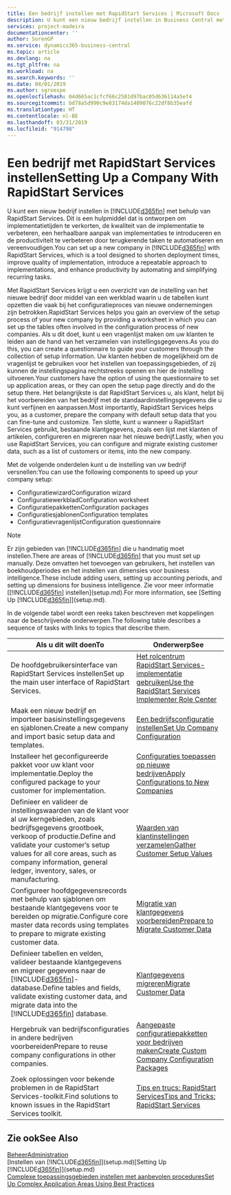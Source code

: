 ```yaml
---
title: Een bedrijf instellen met RapidStart Services | Microsoft Docs
description: U kunt een nieuw bedrijf instellen in Business Central met behulp van RapidStart Services. Dit is een hulpmiddel dat is ontworpen om implementatietijden te verkorten, de kwaliteit van de implementatie te verbeteren, een herhaalbare aanpak van implementaties te introduceren en de productiviteit te verbeteren door terugkerende taken te automatiseren en vereenvoudigen.
services: project-madeira
documentationcenter: ''
author: SorenGP
ms.service: dynamics365-business-central
ms.topic: article
ms.devlang: na
ms.tgt_pltfrm: na
ms.workload: na
ms.search.keywords: ''
ms.date: 04/01/2019
ms.author: sgroespe
ms.openlocfilehash: 04d665ac1cfcf66c2581d97bac05d636114a5ef4
ms.sourcegitcommit: bd78a5d990c9e83174da1409076c22df8b35eafd
ms.translationtype: HT
ms.contentlocale: nl-BE
ms.lasthandoff: 03/31/2019
ms.locfileid: "914798"
---
```

# <a name="setting-up-a-company-with-rapidstart-services"></a><span data-ttu-id="39413-103">Een bedrijf met RapidStart Services instellen</span><span class="sxs-lookup"><span data-stu-id="39413-103">Setting Up a Company With RapidStart Services</span></span>
<span data-ttu-id="39413-104">U kunt een nieuw bedrijf instellen in [!INCLUDE[d365fin](includes/d365fin_md.md)] met behulp van RapidStart Services. Dit is een hulpmiddel dat is ontworpen om implementatietijden te verkorten, de kwaliteit van de implementatie te verbeteren, een herhaalbare aanpak van implementaties te introduceren en de productiviteit te verbeteren door terugkerende taken te automatiseren en vereenvoudigen.</span><span class="sxs-lookup"><span data-stu-id="39413-104">You can set up a new company in [!INCLUDE[d365fin](includes/d365fin_md.md)] with RapidStart Services, which is a tool designed to shorten deployment times, improve quality of implementation, introduce a repeatable approach to implementations, and enhance productivity by automating and simplifying recurring tasks.</span></span>  

<span data-ttu-id="39413-105">Met RapidStart Services krijgt u een overzicht van de instelling van het nieuwe bedrijf door middel van een werkblad waarin u de tabellen kunt opzetten die vaak bij het configuratieproces van nieuwe ondernemingen zijn betrokken.</span><span class="sxs-lookup"><span data-stu-id="39413-105">RapidStart Services helps you gain an overview of the setup process of your new company by providing a worksheet in which you can set up the tables often involved in the configuration process of new companies.</span></span> <span data-ttu-id="39413-106">Als u dit doet, kunt u een vragenlijst maken om uw klanten te leiden aan de hand van het verzamelen van instellingsgegevens.</span><span class="sxs-lookup"><span data-stu-id="39413-106">As you do this, you can create a questionnaire to guide your customers through the collection of setup information.</span></span> <span data-ttu-id="39413-107">Uw klanten hebben de mogelijkheid om de vragenlijst te gebruiken voor het instellen van toepassingsgebieden, of zij kunnen de instellingspagina rechtstreeks openen en hier de instelling uitvoeren.</span><span class="sxs-lookup"><span data-stu-id="39413-107">Your customers have the option of using the questionnaire to set up application areas, or they can open the setup page directly and do the setup there.</span></span> <span data-ttu-id="39413-108">Het belangrijkste is dat RapidStart Services u, als klant, helpt bij het voorbereiden van het bedrijf met de standaardinstellingsgegevens die u kunt verfijnen en aanpassen.</span><span class="sxs-lookup"><span data-stu-id="39413-108">Most importantly, RapidStart Services helps you, as a customer, prepare the company with default setup data that you can fine-tune and customize.</span></span> <span data-ttu-id="39413-109">Ten slotte, kunt u wanneer u RapidStart Services gebruikt, bestaande klantgegevens, zoals een lijst met klanten of artikelen, configureren en migreren naar het nieuwe bedrijf.</span><span class="sxs-lookup"><span data-stu-id="39413-109">Lastly, when you use RapidStart Services, you can configure and migrate existing customer data, such as a list of customers or items, into the new company.</span></span>

<span data-ttu-id="39413-110">Met de volgende onderdelen kunt u de instelling van uw bedrijf versnellen:</span><span class="sxs-lookup"><span data-stu-id="39413-110">You can use the following components to speed up your company setup:</span></span>  

-   <span data-ttu-id="39413-111">Configuratiewizard</span><span class="sxs-lookup"><span data-stu-id="39413-111">Configuration wizard</span></span>  
-   <span data-ttu-id="39413-112">Configuratiewerkblad</span><span class="sxs-lookup"><span data-stu-id="39413-112">Configuration worksheet</span></span>  
-   <span data-ttu-id="39413-113">Configuratiepakketten</span><span class="sxs-lookup"><span data-stu-id="39413-113">Configuration packages</span></span>  
-   <span data-ttu-id="39413-114">Configuratiesjablonen</span><span class="sxs-lookup"><span data-stu-id="39413-114">Configuration templates</span></span>  
-   <span data-ttu-id="39413-115">Configuratievragenlijst</span><span class="sxs-lookup"><span data-stu-id="39413-115">Configuration questionnaire</span></span>  

> [!Note]  
>  <span data-ttu-id="39413-116">Er zijn gebieden van [!INCLUDE[d365fin](includes/d365fin_md.md)] die u handmatig moet instellen.</span><span class="sxs-lookup"><span data-stu-id="39413-116">There are areas of [!INCLUDE[d365fin](includes/d365fin_md.md)] that you must set up manually.</span></span> <span data-ttu-id="39413-117">Deze omvatten het toevoegen van gebruikers, het instellen van boekhoudperiodes en het instellen van dimensies voor business intelligence.</span><span class="sxs-lookup"><span data-stu-id="39413-117">These include adding users, setting up accounting periods, and setting up dimensions for business intelligence.</span></span> <span data-ttu-id="39413-118">Zie voor meer informatie [[!INCLUDE[d365fin](includes/d365fin_md.md)] instellen](setup.md).</span><span class="sxs-lookup"><span data-stu-id="39413-118">For more information, see [Setting Up [!INCLUDE[d365fin](includes/d365fin_md.md)]](setup.md).</span></span>

 <span data-ttu-id="39413-119">In de volgende tabel wordt een reeks taken beschreven met koppelingen naar de beschrijvende onderwerpen.</span><span class="sxs-lookup"><span data-stu-id="39413-119">The following table describes a sequence of tasks with links to topics that describe them.</span></span>

|<span data-ttu-id="39413-120">**Als u dit wilt doen**</span><span class="sxs-lookup"><span data-stu-id="39413-120">**To**</span></span>|<span data-ttu-id="39413-121">**Onderwerp**</span><span class="sxs-lookup"><span data-stu-id="39413-121">**See**</span></span>|  
|------------|-------------|  
|<span data-ttu-id="39413-122">De hoofdgebruikersinterface van RapidStart Services instellen</span><span class="sxs-lookup"><span data-stu-id="39413-122">Set up the main user interface of RapidStart Services.</span></span>|[<span data-ttu-id="39413-123">Het rolcentrum RapidStart Services-implementatie gebruiken</span><span class="sxs-lookup"><span data-stu-id="39413-123">Use the RapidStart Services Implementer Role Center</span></span>](admin-how-to-use-the-rapidstart-services-role-center-to-track-progress.md)|  
|<span data-ttu-id="39413-124">Maak een nieuw bedrijf en importeer basisinstellingsgegevens en sjablonen.</span><span class="sxs-lookup"><span data-stu-id="39413-124">Create a new company and import basic setup data and templates.</span></span>|[<span data-ttu-id="39413-125">Een bedrijfsconfiguratie instellen</span><span class="sxs-lookup"><span data-stu-id="39413-125">Set Up Company Configuration</span></span>](admin-set-up-company-configuration.md)|  
|<span data-ttu-id="39413-126">Installeer het geconfigureerde pakket voor uw klant voor implementatie.</span><span class="sxs-lookup"><span data-stu-id="39413-126">Deploy the configured package to your customer for implementation.</span></span>|[<span data-ttu-id="39413-127">Configuraties toepassen op nieuwe bedrijven</span><span class="sxs-lookup"><span data-stu-id="39413-127">Apply Configurations to New Companies</span></span>](admin-apply-configuration-to-new-companies.md)|
|<span data-ttu-id="39413-128">Definieer en valideer de instellingswaarden van de klant voor al uw kerngebieden, zoals bedrijfsgegevens grootboek, verkoop of productie.</span><span class="sxs-lookup"><span data-stu-id="39413-128">Define and validate your customer’s setup values for all core areas, such as company information, general ledger, inventory, sales, or manufacturing.</span></span>|[<span data-ttu-id="39413-129">Waarden van klantinstellingen verzamelen</span><span class="sxs-lookup"><span data-stu-id="39413-129">Gather Customer Setup Values</span></span>](admin-gather-customer-setup-values.md)|  
|<span data-ttu-id="39413-130">Configureer hoofdgegevensrecords met behulp van sjablonen om bestaande klantgegevens voor te bereiden op migratie.</span><span class="sxs-lookup"><span data-stu-id="39413-130">Configure core master data records using templates to prepare to migrate existing customer data.</span></span>|[<span data-ttu-id="39413-131">Migratie van klantgegevens voorbereiden</span><span class="sxs-lookup"><span data-stu-id="39413-131">Prepare to Migrate Customer Data</span></span>](admin-use-templates-to-prepare-customer-data-for-migration.md)|  
|<span data-ttu-id="39413-132">Definieer tabellen en velden, valideer bestaande klantgegevens en migreer gegevens naar de [!INCLUDE[d365fin](includes/d365fin_md.md)]-database.</span><span class="sxs-lookup"><span data-stu-id="39413-132">Define tables and fields, validate existing customer data, and migrate data into the [!INCLUDE[d365fin](includes/d365fin_md.md)] database.</span></span>|[<span data-ttu-id="39413-133">Klantgegevens migreren</span><span class="sxs-lookup"><span data-stu-id="39413-133">Migrate Customer Data</span></span>](admin-migrate-customer-data.md)|
|<span data-ttu-id="39413-134">Hergebruik van bedrijfsconfiguraties in andere bedrijven voorbereiden</span><span class="sxs-lookup"><span data-stu-id="39413-134">Prepare to reuse company configurations in other companies.</span></span>|[<span data-ttu-id="39413-135">Aangepaste configuratiepakketten voor bedrijven maken</span><span class="sxs-lookup"><span data-stu-id="39413-135">Create Custom Company Configuration Packages</span></span>](admin-how-to-create-custom-company-configuration-packages.md)|
|<span data-ttu-id="39413-136">Zoek oplossingen voor bekende problemen in de RapidStart Services-toolkit.</span><span class="sxs-lookup"><span data-stu-id="39413-136">Find solutions to known issues in the RapidStart Services toolkit.</span></span>|[<span data-ttu-id="39413-137">Tips en trucs: RapidStart Services</span><span class="sxs-lookup"><span data-stu-id="39413-137">Tips and Tricks: RapidStart Services</span></span>](admin-tips-and-tricks-rapidstart-services.md)|  

## <a name="see-also"></a><span data-ttu-id="39413-138">Zie ook</span><span class="sxs-lookup"><span data-stu-id="39413-138">See Also</span></span>  
[<span data-ttu-id="39413-139">Beheer</span><span class="sxs-lookup"><span data-stu-id="39413-139">Administration</span></span>](admin-setup-and-administration.md)  
<span data-ttu-id="39413-140">[Instellen van [!INCLUDE[d365fin](includes/d365fin_md.md)]](setup.md)</span><span class="sxs-lookup"><span data-stu-id="39413-140">[Setting Up [!INCLUDE[d365fin](includes/d365fin_md.md)]](setup.md)</span></span>  
[<span data-ttu-id="39413-141">Complexe toepassingsgebieden instellen met aanbevolen procedures</span><span class="sxs-lookup"><span data-stu-id="39413-141">Set Up Complex Application Areas Using Best Practices</span></span>](set-up-complex-application-areas-using-best-practices.md)   
